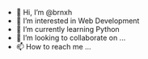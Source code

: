 - 👋 Hi, I’m @brnxh
- 👀 I’m interested in Web Development
- 🌱 I’m currently learning Python
- 💞️ I’m looking to collaborate on ...
- 📫 How to reach me ...

<!---
brnxh/brnxh is a ✨ special ✨ repository because its `README.md` (this file) appears on your GitHub profile.
You can click the Preview link to take a look at your changes.
--->
